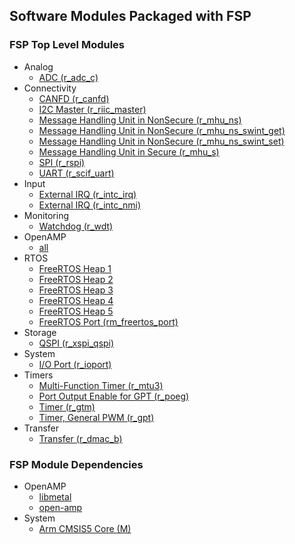 ## Software Modules Packaged with FSP

### FSP Top Level Modules
  * Analog
    * [ADC (r_adc_c)](https://renesas.github.io/rzg-fsp/group___a_d_c___c.html)
  * Connectivity
    * [CANFD (r_canfd)](https://renesas.github.io/rzg-fsp/group___c_a_n_f_d.html)
    * [I2C Master (r_riic_master)](https://renesas.github.io/rzg-fsp/group___r_i_i_c___m_a_s_t_e_r.html)
    * [Message Handling Unit in NonSecure (r_mhu_ns)](https://renesas.github.io/rzg-fsp/group___m_h_u___n_s.html)
    * [Message Handling Unit in NonSecure (r_mhu_ns_swint_get)](https://renesas.github.io/rzg-fsp/group___m_h_u___n_s___s_w_i_n_t___g_e_t.html)
    * [Message Handling Unit in NonSecure (r_mhu_ns_swint_set)](https://renesas.github.io/rzg-fsp/group___m_h_u___n_s___s_w_i_n_t___s_e_t.html)
    * [Message Handling Unit in Secure (r_mhu_s)](https://renesas.github.io/rzg-fsp/group___m_h_u___s.html)
    * [SPI (r_rspi)](https://renesas.github.io/rzg-fsp/group___r_s_p_i.html)
    * [UART (r_scif_uart)](https://renesas.github.io/rzg-fsp/group___s_c_i_f___u_a_r_t.html)
  * Input
    * [External IRQ (r_intc_irq)](https://renesas.github.io/rzg-fsp/group___i_n_t_c___i_r_q.html)
    * [External IRQ (r_intc_nmi)](https://renesas.github.io/rzg-fsp/group___i_n_t_c___n_m_i.html)
  * Monitoring
    * [Watchdog (r_wdt)](https://renesas.github.io/rzg-fsp/group___w_d_t.html)
  * OpenAMP
    * [all](https://github.com/OpenAMP)
  * RTOS
    * [FreeRTOS Heap 1](https://www.freertos.org/a00111.html#heap_1)
    * [FreeRTOS Heap 2](https://www.freertos.org/a00111.html#heap_2)
    * [FreeRTOS Heap 3](https://www.freertos.org/a00111.html#heap_3)
    * [FreeRTOS Heap 4](https://www.freertos.org/a00111.html#heap_4)
    * [FreeRTOS Heap 5](https://www.freertos.org/a00111.html#heap_5)
    * [FreeRTOS Port (rm_freertos_port)](https://renesas.github.io/rzg-fsp/group___r_m___f_r_e_e_r_t_o_s___p_o_r_t.html)
  * Storage
    * [QSPI (r_xspi_qspi)](https://renesas.github.io/rzg-fsp/group___x_s_p_i___q_s_p_i.html)
  * System
    * [I/O Port (r_ioport)](https://renesas.github.io/rzg-fsp/group___i_o_p_o_r_t.html)
  * Timers
    * [Multi-Function Timer (r_mtu3)](https://renesas.github.io/rzg-fsp/group___m_t_u3.html)
    * [Port Output Enable for GPT (r_poeg)](https://renesas.github.io/rzg-fsp/group___p_o_e_g___a_p_i.html)
    * [Timer (r_gtm)](https://renesas.github.io/rzg-fsp/group___g_t_m.html)
    * [Timer, General PWM (r_gpt)](https://renesas.github.io/rzg-fsp/group___g_p_t.html)
  * Transfer
    * [Transfer (r_dmac_b)](https://renesas.github.io/rzg-fsp/group___d_m_a_c___b.html)


### FSP Module Dependencies
  * OpenAMP
    * [libmetal](https://github.com/OpenAMP/libmetal)
    * [open-amp](https://github.com/OpenAMP/open-amp)
  * System
    * [Arm CMSIS5 Core (M)](https://arm-software.github.io/CMSIS_5/Core/html/index.html)
